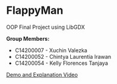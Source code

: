 # FlappyMan
OOP Final Project using LibGDX

**Group Members:**
* C14200007 - Xuchin Valezka
* C14200052 - Chintya Laurentia Irawan
* C14200054 - Kelly Florences Tanjaya


[Demo and Explanation Video](https://youtu.be/9YCu7ctcMIc)

